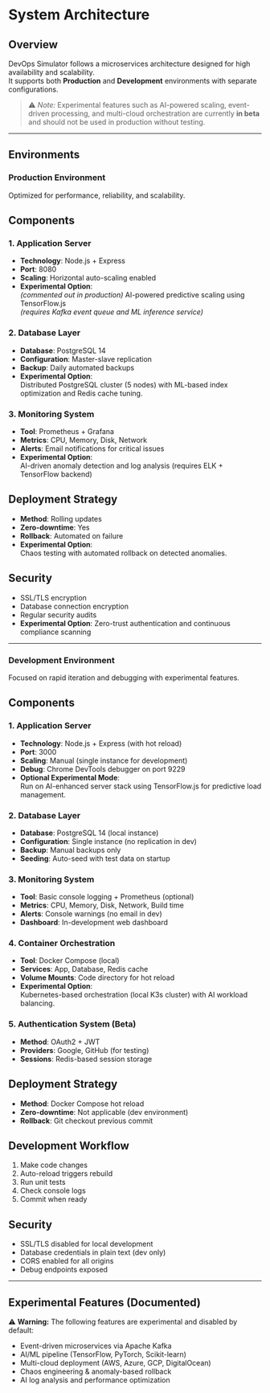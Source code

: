 # System Architecture

## Overview
DevOps Simulator follows a microservices architecture designed for high availability and scalability.  
It supports both **Production** and **Development** environments with separate configurations.

> ⚠️ *Note:* Experimental features such as AI-powered scaling, event-driven processing, and multi-cloud orchestration are currently **in beta** and should not be used in production without testing.

---

## Environments

### Production Environment
Optimized for performance, reliability, and scalability.

## Components

### 1. Application Server
- **Technology**: Node.js + Express
- **Port**: 8080
- **Scaling**: Horizontal auto-scaling enabled
- **Experimental Option**:  
  *(commented out in production)* AI-powered predictive scaling using TensorFlow.js  
  *(requires Kafka event queue and ML inference service)*

### 2. Database Layer
- **Database**: PostgreSQL 14
- **Configuration**: Master-slave replication
- **Backup**: Daily automated backups  
- **Experimental Option**:  
  Distributed PostgreSQL cluster (5 nodes) with ML-based index optimization and Redis cache tuning.

### 3. Monitoring System
- **Tool**: Prometheus + Grafana
- **Metrics**: CPU, Memory, Disk, Network
- **Alerts**: Email notifications for critical issues
- **Experimental Option**:  
  AI-driven anomaly detection and log analysis (requires ELK + TensorFlow backend)

## Deployment Strategy
- **Method**: Rolling updates
- **Zero-downtime**: Yes
- **Rollback**: Automated on failure
- **Experimental Option**:  
  Chaos testing with automated rollback on detected anomalies.

## Security
- SSL/TLS encryption
- Database connection encryption
- Regular security audits
- **Experimental Option**: Zero-trust authentication and continuous compliance scanning

---

### Development Environment
Focused on rapid iteration and debugging with experimental features.

## Components

### 1. Application Server
- **Technology**: Node.js + Express (with hot reload)
- **Port**: 3000
- **Scaling**: Manual (single instance for development)
- **Debug**: Chrome DevTools debugger on port 9229
- **Optional Experimental Mode**:  
  Run on AI-enhanced server stack using TensorFlow.js for predictive load management.

### 2. Database Layer
- **Database**: PostgreSQL 14 (local instance)
- **Configuration**: Single instance (no replication in dev)
- **Backup**: Manual backups only
- **Seeding**: Auto-seed with test data on startup

### 3. Monitoring System
- **Tool**: Basic console logging + Prometheus (optional)
- **Metrics**: CPU, Memory, Disk, Network, Build time
- **Alerts**: Console warnings (no email in dev)
- **Dashboard**: In-development web dashboard

### 4. Container Orchestration
- **Tool**: Docker Compose (local)
- **Services**: App, Database, Redis cache
- **Volume Mounts**: Code directory for hot reload
- **Experimental Option**:  
  Kubernetes-based orchestration (local K3s cluster) with AI workload balancing.

### 5. Authentication System (Beta)
- **Method**: OAuth2 + JWT
- **Providers**: Google, GitHub (for testing)
- **Sessions**: Redis-based session storage

## Deployment Strategy
- **Method**: Docker Compose hot reload
- **Zero-downtime**: Not applicable (dev environment)
- **Rollback**: Git checkout previous commit

## Development Workflow
1. Make code changes
2. Auto-reload triggers rebuild
3. Run unit tests
4. Check console logs
5. Commit when ready

## Security
- SSL/TLS disabled for local development
- Database credentials in plain text (dev only)
- CORS enabled for all origins
- Debug endpoints exposed

---

## Experimental Features (Documented)
⚠️ **Warning:** The following features are experimental and disabled by default:
- Event-driven microservices via Apache Kafka
- AI/ML pipeline (TensorFlow, PyTorch, Scikit-learn)
- Multi-cloud deployment (AWS, Azure, GCP, DigitalOcean)
- Chaos engineering & anomaly-based rollback
- AI log analysis and performance optimization

